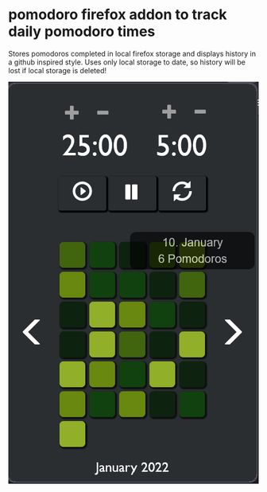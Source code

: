 # pomodoro firefox addon to track daily pomodoro times

Stores pomodoros completed in local firefox storage and 
displays history in a github inspired style.
Uses only local storage to date, so history will be lost if
local storage is deleted!

![addon layout](readme_content/pomodoro-layout.png)
